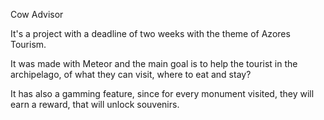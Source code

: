 Cow Advisor

It's a project with a deadline of two weeks with the theme of Azores Tourism.

It was made with Meteor and the main goal is to help the tourist in the archipelago, of what they can visit, where to eat and stay?

It has also a gamming feature, since for every monument visited, they will earn a reward, that will unlock souvenirs.
